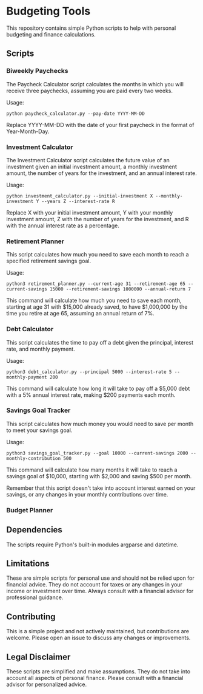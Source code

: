 # Budgeting Tools

This repository contains simple Python scripts to help with personal budgeting and finance calculations.

## Scripts

### Biweekly Paychecks

The Paycheck Calculator script calculates the months in which you will receive three paychecks, assuming you are paid every two weeks.

Usage:

```
python paycheck_calculator.py --pay-date YYYY-MM-DD
```

Replace YYYY-MM-DD with the date of your first paycheck in the format of Year-Month-Day.

### Investment Calculator

The Investment Calculator script calculates the future value of an investment given an initial investment amount, a monthly investment amount, the number of years for the investment, and an annual interest rate.

Usage:

```
python investment_calculator.py --initial-investment X --monthly-investment Y --years Z --interest-rate R
```

Replace X with your initial investment amount, Y with your monthly investment amount, Z with the number of years for the investment, and R with the annual interest rate as a percentage.

### Retirement Planner

This script calculates how much you need to save each month to reach a specified retirement savings goal.

Usage:

```
python3 retirement_planner.py --current-age 31 --retirement-age 65 --current-savings 15000 --retirement-savings 1000000 --annual-return 7
```
This command will calculate how much you need to save each month, starting at age 31 with $15,000 already saved, to have $1,000,000 by the time you retire at age 65, assuming an annual return of 7%.

### Debt Calculator

This script calculates the time to pay off a debt given the principal, interest rate, and monthly payment.

Usage:

```
python3 debt_calculator.py --principal 5000 --interest-rate 5 --monthly-payment 200
```

This command will calculate how long it will take to pay off a $5,000 debt with a 5% annual interest rate, making $200 payments each month.

### Savings Goal Tracker

This script calculates how much money you would need to save per month to meet your savings goal.

Usage:

```
python3 savings_goal_tracker.py --goal 10000 --current-savings 2000 --monthly-contribution 500
```

This command will calculate how many months it will take to reach a savings goal of $10,000, starting with $2,000 and saving $500 per month.

Remember that this script doesn't take into account interest earned on your savings, or any changes in your monthly contributions over time.

### Budget Planner


## Dependencies

The scripts require Python's built-in modules argparse and datetime.

## Limitations

These are simple scripts for personal use and should not be relied upon for financial advice. They do not account for taxes or any changes in your income or investment over time. Always consult with a financial advisor for professional guidance.

## Contributing

This is a simple project and not actively maintained, but contributions are welcome. Please open an issue to discuss any changes or improvements.

## Legal Disclaimer

These scripts are simplified and make assumptions. They do not take into account all aspects of personal finance. Please consult with a financial advisor for personalized advice.